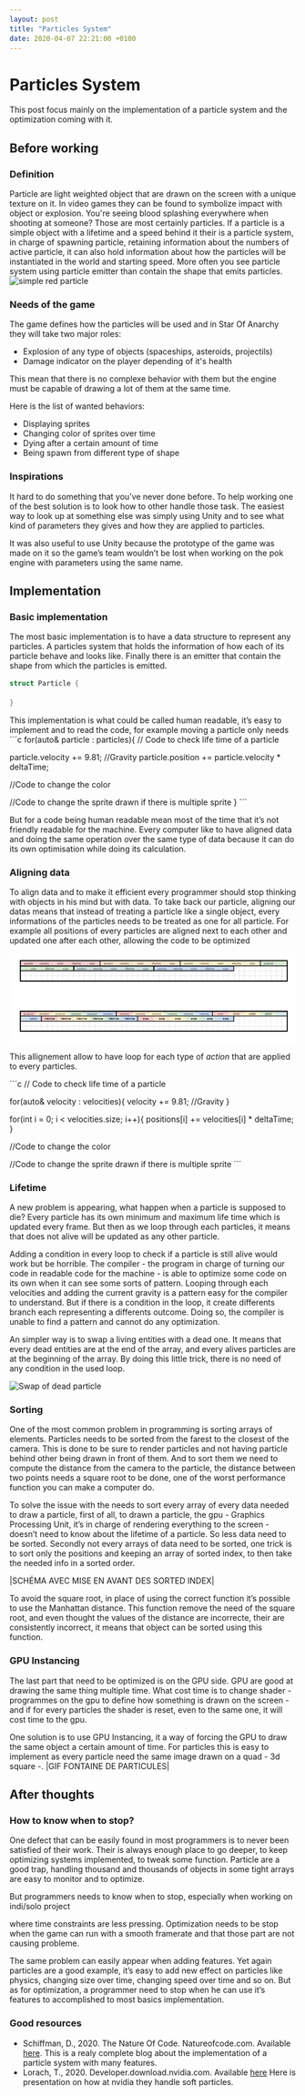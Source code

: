 ```yaml
---
layout: post
title: "Particles System"
date: 2020-04-07 22:21:00 +0100
---
```


# Particles System

This post focus mainly on the implementation of a particle system and the optimization coming with it.

## Before working

### Definition

Particle are light weighted object that are drawn on the screen with a unique texture on it. In video games they can be found to symbolize impact with object or explosion. You're seeing blood splashing everywhere when shooting at someone? Those are most certainly particles. If a particle is a simple object with a lifetime and a speed behind it their is a particle system, in charge of spawning particle, retaining information about the numbers of active particle, it can also hold information about how the particles will be instantiated in the world and starting speed. More often you see particle system using particle emitter than contain the shape that emits particles.
![simple red particle](../assets/images/simple_particle.gif)


### Needs of the game

The game defines how the particles will be used and in Star Of Anarchy they will take two major roles:
- Explosion of any type of objects (spaceships, asteroids, projectils)
- Damage indicator on the player depending of it's health

This mean that there is no complexe behavior with them but the engine must be capable of drawing a lot of them at the same time.

Here is the list of wanted behaviors:
- Displaying sprites
- Changing color of sprites over time
- Dying after a certain amount of time
- Being spawn from different type of shape

### Inspirations

It hard to do something that you’ve never done before. To help working one of the best solution is to look how to other handle those task. The easiest way to look up at something else was simply using Unity and to see what kind of parameters they gives and how they are applied to particles.  
 
It was also useful to use Unity because the prototype of the game was made on it so the game’s team wouldn’t be lost when working on the pok engine with parameters using the same name.

## Implementation

### Basic implementation

The most basic implementation is to have a data structure to represent any particles. A particles system that holds the information of how each of its particle behave and looks like. Finally there is an emitter that contain the shape from which the particles is emitted.
```c
struct Particle {

}
```

This implementation is what could be called human readable, it’s easy to implement and to read the code, for example moving a particle only needs
´´´c
for(auto& particle : particles){
// Code to check life time of a particle

 particle.velocity += 9.81; //Gravity
 particle.position += particle.velocity * deltaTime;
 
 //Code to change the color
 
 //Code to change the sprite drawn if there is multiple sprite
}
´´´

But for a code being human readable mean most of the time that it’s not friendly readable for the machine. Every computer like to have aligned data and doing the same operation over the same type of data because it can do its own optimisation while doing its calculation.

### Aligning data

To align data and to make it efficient every programmer should stop thinking with objects in his mind but with data. To take back our particle, aligning our datas means that instead of treating a particle like a single object, every informations of the particles needs to be treated as one for all particle. For example all positions of every particles are aligned next to each other and updated one after each other, allowing the code to be optimized

![aligned particle in array](../assets/images/particles_alignement.png)

This allignement allow to have loop for each type of _action_ that are applied to every particles.

´´´c
// Code to check life time of a particle

for(auto& velocity : velocities){
 velocity += 9.81; //Gravity
}

for(int i = 0; i < velocities.size; i++){
 positions[i] += velocities[i] * deltaTime;
}

 //Code to change the color
 
 //Code to change the sprite drawn if there is multiple sprite
´´´

### Lifetime

A new problem is appearing, what happen when a particle is supposed to die? Every particle has its own minimum and maximum life time which is updated every frame. But then as we loop through each particles, it means that does not alive will be updated as any other particle. 

Adding a condition in every loop to check if a particle is still alive would work but be horrible. The compiler - the program in charge of turning our code in readable code for the machine - is able to optimize some code on its own when it can see some sorts of pattern. Looping through each velocities and adding the current gravity is a pattern easy for the compiler to understand. But if there is a condition in the loop, it create differents branch each representing a differents outcome. Doing so, the compiler is unable to find a pattern and cannot do any optimization.

An simpler way is to swap a living entities with a dead one. It means that every dead entities are at the end of the array, and every alives particles are at the beginning of the array. By doing this little trick, there is no need of any condition in the used loop.

![Swap of dead particle](../assets/images/particles_swap.png)

### Sorting

One of the most common problem in programming is sorting arrays of elements. Particles needs to be sorted from the farest to the closest of the camera. This is done to be sure to render particles and not having particle behind other being drawn in front of them. And to sort them we need to compute the distance from the camera to the particle, the distance between two points needs a square root to be done, one of the worst performance function you can make a computer do.

To solve the issue with the needs to sort every array of every data needed to draw a particle, first of all, to drawn a particle, the gpu - Graphics Processing Unit, it’s in charge of rendering everything to the screen - doesn’t need to know about the lifetime of a particle.  So less data need to be sorted. Secondly not every arrays of data need to be sorted, one trick is to sort only the positions and keeping an array of sorted index, to then take the needed info in a sorted order.

|SCHÉMA AVEC MISE EN AVANT DES SORTED INDEX|

To avoid the square root, in place of using the correct function it’s possible to use the Manhattan distance. This function remove the need of the square root, and even thought the values of the distance are incorrecte, their are consistently incorrect, it means that object can be sorted using this function.

### GPU Instancing

The last part that need to be optimized is on the GPU side. GPU are good at drawing the same thing multiple time. What cost time is to change shader - programmes on the gpu to define how something is drawn on the screen - and if for every particles the shader is reset, even to the same one, it will cost time to the gpu.  

One solution is to use GPU Instancing, it a way of forcing the GPU to draw the same object a certain amount of time. For particles this is easy to implement as every particle need the same image drawn on a quad - 3d square -. 
|GIF FONTAINE DE PARTICULES|

## After thoughts

### How to know when to stop?

One defect that can be easily found in most programmers is to never been satisfied of their work. Their is always enough place to go deeper, to keep optimizing systems implemented, to tweak some function. Particle are a good trap, handling thousand and thousands of objects in some tight arrays are easy to monitor and to optimize.

But programmers needs to know when to stop, especially when working on indi/solo project 

where time constraints are less pressing. Optimization needs to be stop when the game can run with a smooth framerate and that those part are not causing probleme.  

The same problem can easily appear when adding features. Yet again particles are a good example, it’s easy to add new effect on particles like physics, changing size over time, changing speed over time and so on. But as for optimization, a programmer need to stop when he can use it’s features to accomplished to most basics implementation.

### Good resources
* Schiffman, D., 2020. The Nature Of Code. Natureofcode.com. Available [here](https://natureofcode.com/book/chapter-4-particle-systems). This is a realy complete blog about the implementation of a particle system with many features.
* Lorach, T., 2020.  Developer.download.nvidia.com. Available [here](https://developer.download.nvidia.com/whitepapers/2007/SDK10/SoftParticles_hi.pdf) Here is presentation on how at nvidia they handle soft particles.

